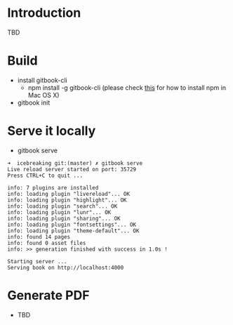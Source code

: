 # Introduction
TBD

# Build
  - install gitbook-cli 
    - npm install -g gitbook-cli (please check [this](http://blog.teamtreehouse.com/install-node-js-npm-mac) for how to install npm in Mac OS X)
 - gitbook init

# Serve it locally
 - gitbook serve
```
➜  icebreaking git:(master) ✗ gitbook serve
Live reload server started on port: 35729
Press CTRL+C to quit ...

info: 7 plugins are installed
info: loading plugin "livereload"... OK
info: loading plugin "highlight"... OK
info: loading plugin "search"... OK
info: loading plugin "lunr"... OK
info: loading plugin "sharing"... OK
info: loading plugin "fontsettings"... OK
info: loading plugin "theme-default"... OK
info: found 14 pages
info: found 0 asset files
info: >> generation finished with success in 1.0s !

Starting server ...
Serving book on http://localhost:4000
``` 
 
# Generate PDF
 - TBD
